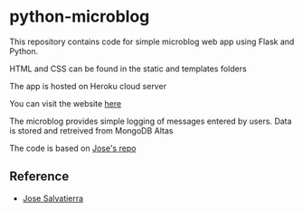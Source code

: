# python-microblog
This repository contains code for simple microblog web app using Flask and Python. 

HTML and CSS can be found in the static and templates folders

The app is hosted on Heroku cloud server 

You can visit the website [here](https://chatchanan-microblog-app.herokuapp.com/)

The microblog provides simple logging of messages entered by users. Data is stored and retreived from MongoDB Altas

The code is based on [Jose's repo](https://github.com/tecladocode/flask-microblog)

## Reference
- [Jose Salvatierra](https://github.com/jslvtr)

